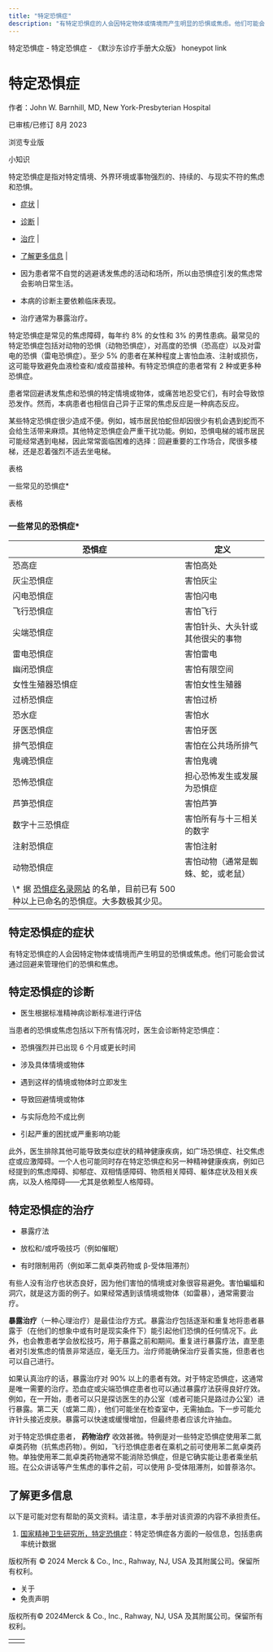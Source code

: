 ```yaml
---
title: "特定恐惧症"
description: "有特定恐惧症的人会因特定物体或情境而产生明显的恐惧或焦虑。他们可能会尝试通过回避来管理他们的恐惧和焦虑。"
---
```


﻿特定恐惧症 \- 特定恐惧症 \- 《默沙东诊疗手册大众版》 honeypot link

# 特定恐惧症

作者：John W. Barnhill, MD, New York-Presbyterian Hospital

已审核/已修订 8月 2023

浏览专业版

小知识

特定恐惧症是指对特定情境、外界环境或事物强烈的、持续的、与现实不符的焦虑和恐惧。

- [症状](#症状_v83268182_zh) \|
- [诊断](#诊断_v26234035_zh) \|
- [治疗](#治疗_v26234055_zh) \|
- [了解更多信息](#了解更多信息_v48017509_zh) \|

- 因为患者常不自觉的逃避诱发焦虑的活动和场所，所以由恐惧症引发的焦虑常会影响日常生活。

- 本病的诊断主要依赖临床表现。

- 治疗通常为暴露治疗。


特定恐惧症是常见的焦虑障碍，每年约 8% 的女性和 3% 的男性患病。最常见的特定恐惧症包括对动物的恐惧（动物恐惧症），对高度的恐惧（恐高症）以及对雷电的恐惧（雷电恐惧症）。至少 5% 的患者在某种程度上害怕血液、注射或损伤，这可能导致避免血液检查和/或疫苗接种。有特定恐惧症的患者常有 2 种或更多种恐惧症。

患者常回避诱发焦虑和恐惧的特定情境或物体，或痛苦地忍受它们，有时会导致惊恐发作。然而，本病患者也相信自己异于正常的焦虑反应是一种病态反应。

某些特定恐惧症很少造成不便。例如，城市居民怕蛇但却因很少有机会遇到蛇而不会给生活带来麻烦。其他特定恐惧症会严重干扰功能。例如，恐惧电梯的城市居民可能经常遇到电梯，因此常常面临困难的选择：回避重要的工作场合，爬很多楼梯，还是忍着强烈不适去坐电梯。

表格

一些常见的恐惧症\*

表格

### 一些常见的恐惧症\*

| 恐惧症 | 定义 |
| --- | --- |
| 恐高症 | 害怕高处 |
| 灰尘恐惧症 | 害怕灰尘 |
| 闪电恐惧症 | 害怕闪电 |
| 飞行恐惧症 | 害怕飞行 |
| 尖端恐惧症 | 害怕针头、大头针或其他很尖的事物 |
| 雷电恐惧症 | 害怕雷电 |
| 幽闭恐惧症 | 害怕有限空间 |
| 女性生殖器恐惧症 | 害怕女性生殖器 |
| 过桥恐惧症 | 害怕过桥 |
| 恐水症 | 害怕水 |
| 牙医恐惧症 | 害怕牙医 |
| 排气恐惧症 | 害怕在公共场所排气 |
| 鬼魂恐惧症 | 害怕鬼魂 |
| 恐怖恐惧症 | 担心恐怖发生或发展为恐惧症 |
| 芦笋恐惧症 | 害怕芦笋 |
| 数字十三恐惧症 | 害怕所有与十三相关的数字 |
| 注射恐惧症 | 害怕注射 |
| 动物恐惧症 | 害怕动物（通常是蜘蛛、蛇，或老鼠） |
| \\* 据 [恐惧症名录网站](http://www.phobialist.com) 的名单，目前已有 500 种以上已命名的恐惧症。大多数极其少见。 |

## 特定恐惧症的症状

有特定恐惧症的人会因特定物体或情境而产生明显的恐惧或焦虑。他们可能会尝试通过回避来管理他们的恐惧和焦虑。

## 特定恐惧症的诊断

- 医生根据标准精神病诊断标准进行评估


当患者的恐惧或焦虑包括以下所有情况时，医生会诊断特定恐惧症：

- 恐惧强烈并已出现 6 个月或更长时间

- 涉及具体情境或物体

- 遇到这样的情境或物体时立即发生

- 导致回避情境或物体

- 与实际危险不成比例

- 引起严重的困扰或严重影响功能


此外，医生排除其他可能导致类似症状的精神健康疾病，如广场恐惧症、社交焦虑症或应激障碍。一个人也可能同时存在特定恐惧症和另一种精神健康疾病，例如已经提到的焦虑障碍、抑郁症、双相情感障碍、物质相关障碍、躯体症状及相关疾病，以及人格障碍——尤其是依赖型人格障碍。

## 特定恐惧症的治疗

- 暴露疗法

- 放松和/或呼吸技巧（例如催眠）

- 有时限制用药（例如苯二氮卓类药物或 β-受体阻滞剂）


有些人没有治疗也状态良好，因为他们害怕的情境或对象很容易避免。害怕蝙蝠和洞穴，就是这方面的例子。如果经常遇到该情境或物体（如雷暴），通常需要治疗。

**暴露治疗**（一种心理治疗）是最佳治疗方式。暴露治疗包括逐渐和重复地将患者暴露于（在他们的想象中或有时是现实条件下）能引起他们恐惧的任何情况下。此外，也会教患者学会放松技巧，用于暴露之前和期间。重复进行暴露疗法，直至患者对引发焦虑的情景非常适应，毫无压力。治疗师能确保治疗妥善实施，但患者也可以自己进行。

如果认真治疗的话，暴露治疗对 90% 以上的患者有效。对于特定恐惧症，这通常是唯一需要的治疗。恐血症或尖端恐惧症患者也可以通过暴露疗法获得良好疗效。例如，在一开始，患者可以只是探访医生的办公室（或者可能只是路过办公室）进行暴露。第二天（或第二周），他们可能坐在检查室中，无需抽血。下一步可能允许针头接近皮肤。暴露可以快速或缓慢增加，但最终患者应该允许抽血。

对于特定恐惧症患者， **药物治疗** 收效甚微。特例是对一些特定恐惧症使用苯二氮卓类药物（抗焦虑药物）。例如，飞行恐惧症患者在乘机之前可使用苯二氮卓类药物。单独使用苯二氮卓类药物通常不能消除恐惧症，但是它确实能让患者乘坐航班。在公众讲话等产生焦虑的事件之前，可以使用 β-受体阻滞剂，如普萘洛尔。

## 了解更多信息

以下是可能对您有帮助的英文资料。请注意，本手册对该资源的内容不承担责任。

1. [国家精神卫生研究所，特定恐惧症](https://www.nimh.nih.gov/health/statistics/specific-phobia.shtml)：特定恐惧症各方面的一般信息，包括患病率统计数据




版权所有 © 2024
Merck & Co., Inc., Rahway, NJ, USA 及其附属公司。保留所有权利。

- 关于
- 免责声明

版权所有© 2024Merck & Co., Inc., Rahway, NJ, USA 及其附属公司。保留所有权利。

|     |     |
| --- | --- |
|  |  |